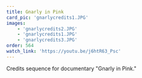 ```yaml
---
title: Gnarly in Pink
card_pic: 'gnarlycredits1.JPG'
images:
    - 'gnarlycredits2.JPG'
    - 'gnarlycredits1.JPG'
    - 'gnarlycredits3.JPG'
order: 564
watch_link: 'https://youtu.be/j6htR63_Psc'
---
```


Credits sequence for documentary "Gnarly in Pink."
